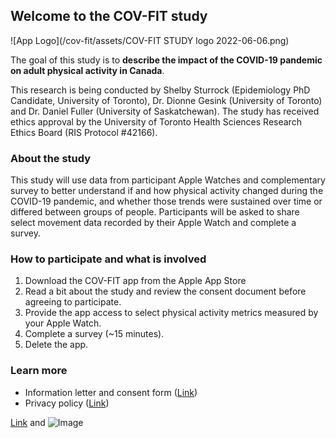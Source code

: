 ## Welcome to the COV-FIT study

![App Logo](/cov-fit/assets/COV-FIT STUDY logo 2022-06-06.png)

The goal of this study is to **describe the impact of the COVID-19 pandemic on adult physical activity in Canada**. 

This research is being conducted by Shelby Sturrock (Epidemiology PhD Candidate, University of Toronto), Dr. Dionne Gesink (University of Toronto) and Dr. Daniel Fuller (University of Saskatchewan). The study has received ethics approval by the University of Toronto Health Sciences Research Ethics Board (RIS Protocol #42166).

### About the study
This study will use data from participant Apple Watches and complementary survey to better understand if and how physical activity changed during the COVID-19 pandemic, and whether those trends were sustained over time or differed between groups of people. Participants will be asked to share select movement data recorded by their Apple Watch and complete a survey. 

### How to participate and what is involved
1. Download the COV-FIT app from the Apple App Store
2. Read a bit about the study and review the consent document before agreeing to participate. 
3. Provide the app access to select physical activity metrics measured by your Apple Watch. 
4. Complete a survey (~15 minutes).
5. Delete the app.

### Learn more

- Information letter and consent form ([Link](url))
- Privacy policy ([Link](url))

[Link](url) and ![Image](src)


